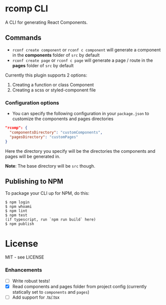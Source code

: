 # rcomp CLI

A CLI for generating React Components.

## Commands

- `rconf create component` or `rconf c component` will generate a component in the **components** folder of `src` by default
- `rconf create page` or `rconf c page` will generate a page / route in the **pages** folder of `src` by default

Currently this plugin supports 2 options:
1. Creating a function or class Component
2. Creating a scss or styled-component file

### Configuration options

- You can specify the following configuration in your `package.json` to customize the components and pages directories
```json
"rcomp": {
  "componentsDirectory": "customComponents",
  "pagesDirectory": "customPages"
}
```

Here the directory you specify will be the directories the components and pages will be generated in.

**Note**: The base directory will be `src` though.

## Publishing to NPM

To package your CLI up for NPM, do this:

```shell
$ npm login
$ npm whoami
$ npm lint
$ npm test
(if typescript, run `npm run build` here)
$ npm publish
```

# License

MIT - see LICENSE

### Enhancements

- [ ] Write robust tests!
- [x] Read components and pages folder from project config (currently statically set to `components` and `pages`)
- [ ] Add support for .ts/.tsx
